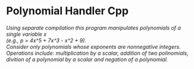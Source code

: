 # Polynomial Handler Cpp
<h6>
Using separate compilation this program manipulates polynomials of a single variable x <br>(e.g., p = 4x^5 + 7x^3 - x^2 + 9).<br>Consider only polynomials whose exponents are nonnegative integers.<br>Operations include: multiplication by a scalar, addition of two polinomials, divition of a polynomial by a scalar and negation of a polynomial.</h6>
